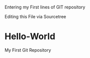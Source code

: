 Entering my First lines of GIT repository

Editing this File via Sourcetree

Hello-World
===========

My First Git Repository
